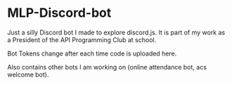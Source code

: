 # MLP-Discord-bot
Just a silly Discord bot I made to explore discord.js. It is part of my work as a President of the API Programming Club at school.

Bot Tokens change after each time code is uploaded here.

Also contains other bots I am working on (online attendance bot, acs welcome bot).
